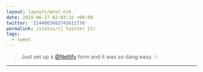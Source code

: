 ```yaml
---
layout: layouts/post.njk
date: 2019-06-27 02:03:32 +00:00
twitter: '1144063683745611776'
permalink: /status/{{ twitter }}/
tags: 
  - tweet
---
```


> Just set up a [@Netlify](https://twitter.com/Netlify) form and it was so dang easy. ✨

---
